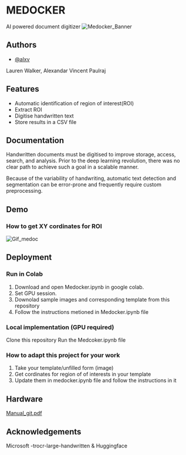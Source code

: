
#  MEDOCKER

AI powered document digitizer
![Medocker_Banner](https://user-images.githubusercontent.com/9859576/215635136-4625a7bf-1f9e-480c-893b-1528302cfe01.jpg)


## Authors

- [@alxv](https://www.github.com/alxv)

Lauren Walker, Alexandar Vincent Paulraj
## Features

- Automatic identification of region of interest(ROI)
- Extract ROI
- Digitise handwritten text
- Store results in a CSV file


## Documentation

Handwritten documents must be digitised to improve storage, access, search, and analysis. Prior to the deep learning revolution, there was no clear path to achieve such a goal in a scalable manner.

Because of the variability of handwriting, automatic text detection and segmentation can be error-prone and frequently require custom preprocessing.


## Demo

### How to get XY cordinates for ROI
![Gif_medoc](https://user-images.githubusercontent.com/9859576/215634929-a499507a-a46d-475b-8a34-92d2f330c8cc.gif)

## Deployment
### Run in Colab
1. Download and open Medocker.ipynb in google colab.
2. Set GPU session.
3. Downolad sample images and corresponding template from this repository
4. Follow the instructions metioned in Medocker.ipynb file

### Local implementation (GPU required)
Clone this repository
Run the Medcoker.ipynb file
### How to adapt this project for your work
1. Take your template/unfilled form (image)
2. Get cordinates for region of of interests in your template
3. Update them in medocker.ipynb file and follow the instructions in it

## Hardware
[Manual_git.pdf](https://github.com/alxv/medocker/files/10541584/Manual_git.pdf)

## Acknowledgements
Microsoft -trocr-large-handwritten & Huggingface


